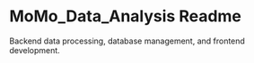 # MoMo_Data_Analysis Readme
Backend data processing, database management, and frontend development.
